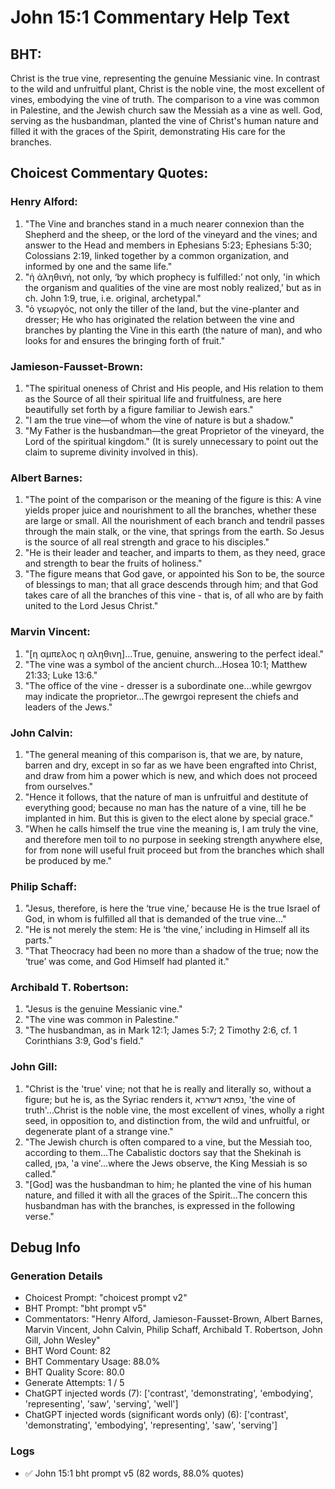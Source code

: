 # John 15:1 Commentary Help Text

## BHT:
Christ is the true vine, representing the genuine Messianic vine. In contrast to the wild and unfruitful plant, Christ is the noble vine, the most excellent of vines, embodying the vine of truth. The comparison to a vine was common in Palestine, and the Jewish church saw the Messiah as a vine as well. God, serving as the husbandman, planted the vine of Christ's human nature and filled it with the graces of the Spirit, demonstrating His care for the branches.

## Choicest Commentary Quotes:
### Henry Alford:
1. "The Vine and branches stand in a much nearer connexion than the Shepherd and the sheep, or the lord of the vineyard and the vines; and answer to the Head and members in Ephesians 5:23; Ephesians 5:30; Colossians 2:19, linked together by a common organization, and informed by one and the same life."
2. "ἡ ἀληθινή, not only, ‘by which prophecy is fulfilled:’ not only, 'in which the organism and qualities of the vine are most nobly realized,' but as in ch. John 1:9, true, i.e. original, archetypal."
3. "ὁ γεωργός, not only the tiller of the land, but the vine-planter and dresser; He who has originated the relation between the vine and branches by planting the Vine in this earth (the nature of man), and who looks for and ensures the bringing forth of fruit."

### Jamieson-Fausset-Brown:
1. "The spiritual oneness of Christ and His people, and His relation to them as the Source of all their spiritual life and fruitfulness, are here beautifully set forth by a figure familiar to Jewish ears."
2. "I am the true vine—of whom the vine of nature is but a shadow."
3. "My Father is the husbandman—the great Proprietor of the vineyard, the Lord of the spiritual kingdom." (It is surely unnecessary to point out the claim to supreme divinity involved in this).

### Albert Barnes:
1. "The point of the comparison or the meaning of the figure is this: A vine yields proper juice and nourishment to all the branches, whether these are large or small. All the nourishment of each branch and tendril passes through the main stalk, or the vine, that springs from the earth. So Jesus is the source of all real strength and grace to his disciples."
2. "He is their leader and teacher, and imparts to them, as they need, grace and strength to bear the fruits of holiness."
3. "The figure means that God gave, or appointed his Son to be, the source of blessings to man; that all grace descends through him; and that God takes care of all the branches of this vine - that is, of all who are by faith united to the Lord Jesus Christ."

### Marvin Vincent:
1. "[η αμπελος η αληθινη]...True, genuine, answering to the perfect ideal."
2. "The vine was a symbol of the ancient church...Hosea 10:1; Matthew 21:33; Luke 13:6."
3. "The office of the vine - dresser is a subordinate one...while gewrgov may indicate the proprietor...The gewrgoi represent the chiefs and leaders of the Jews."

### John Calvin:
1. "The general meaning of this comparison is, that we are, by nature, barren and dry, except in so far as we have been engrafted into Christ, and draw from him a power which is new, and which does not proceed from ourselves."
2. "Hence it follows, that the nature of man is unfruitful and destitute of everything good; because no man has the nature of a vine, till he be implanted in him. But this is given to the elect alone by special grace."
3. "When he calls himself the true vine the meaning is, I am truly the vine, and therefore men toil to no purpose in seeking strength anywhere else, for from none will useful fruit proceed but from the branches which shall be produced by me."

### Philip Schaff:
1. "Jesus, therefore, is here the ‘true vine,’ because He is the true Israel of God, in whom is fulfilled all that is demanded of the true vine..."
2. "He is not merely the stem: He is ‘the vine,’ including in Himself all its parts."
3. "That Theocracy had been no more than a shadow of the true; now the ‘true’ was come, and God Himself had planted it."

### Archibald T. Robertson:
1. "Jesus is the genuine Messianic vine."
2. "The vine was common in Palestine."
3. "The husbandman, as in Mark 12:1; James 5:7; 2 Timothy 2:6, cf. 1 Corinthians 3:9, God's field."

### John Gill:
1. "Christ is the 'true' vine; not that he is really and literally so, without a figure; but he is, as the Syriac renders it, נפתא דשררא, 'the vine of truth'...Christ is the noble vine, the most excellent of vines, wholly a right seed, in opposition to, and distinction from, the wild and unfruitful, or degenerate plant of a strange vine."
2. "The Jewish church is often compared to a vine, but the Messiah too, according to them...The Cabalistic doctors say that the Shekinah is called, גפן, 'a vine'...where the Jews observe, the King Messiah is so called."
3. "[God] was the husbandman to him; he planted the vine of his human nature, and filled it with all the graces of the Spirit...The concern this husbandman has with the branches, is expressed in the following verse."


## Debug Info
### Generation Details
- Choicest Prompt: "choicest prompt v2"
- BHT Prompt: "bht prompt v5"
- Commentators: "Henry Alford, Jamieson-Fausset-Brown, Albert Barnes, Marvin Vincent, John Calvin, Philip Schaff, Archibald T. Robertson, John Gill, John Wesley"
- BHT Word Count: 82
- BHT Commentary Usage: 88.0%
- BHT Quality Score: 80.0
- Generate Attempts: 1 / 5
- ChatGPT injected words (7):
	['contrast', 'demonstrating', 'embodying', 'representing', 'saw', 'serving', 'well']
- ChatGPT injected words (significant words only) (6):
	['contrast', 'demonstrating', 'embodying', 'representing', 'saw', 'serving']

### Logs
- ✅ John 15:1 bht prompt v5 (82 words, 88.0% quotes)